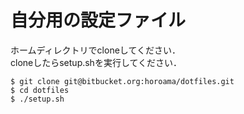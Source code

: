 # 自分用の設定ファイル  
ホームディレクトリでcloneしてください．  
cloneしたらsetup.shを実行してください．

```
$ git clone git@bitbucket.org:horoama/dotfiles.git
$ cd dotfiles
$ ./setup.sh
```

